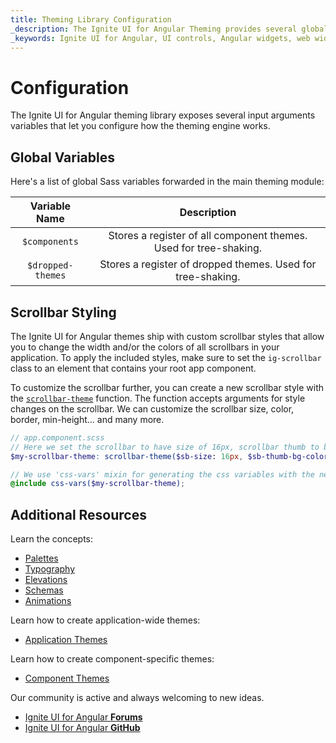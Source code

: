 ```yaml
---
title: Theming Library Configuration
_description: The Ignite UI for Angular Theming provides several global variables that let you configure how the theming engine works.
_keywords: Ignite UI for Angular, UI controls, Angular widgets, web widgets, UI widgets, Angular, Native Angular Components Suite, Native Angular Controls, Native Angular Components Library, Native Angular Components, Angular Theming Component, Angular Theming
---
```


# Configuration

<div class="highlight">The Ignite UI for Angular theming library exposes several input arguments variables that let you configure how the theming engine works.</div>
<div class="divider"></div>

## Global Variables

Here's a list of global Sass variables forwarded in the main theming module:

| Variable Name | Description                                                                 |
|:-------------:|:---------------------------------------------------------------------------:|
| `$components` | Stores a register of all component themes. Used for tree-shaking.           |
| `$dropped-themes`  | Stores a register of dropped themes. Used for tree-shaking. |

## Scrollbar Styling

The Ignite UI for Angular themes ship with custom scrollbar styles that allow you to change the width and/or the colors of all scrollbars in your application. To apply the included styles, make sure to set the `ig-scrollbar` class to an element that contains your root app component.

To customize the scrollbar further, you can create a new scrollbar style with the [`scrollbar-theme`]({environment:sassApiUrl}/index.html#function-scrollbar-theme) function. The function accepts arguments for style changes on the scrollbar. We can customize the scrollbar size, color, border, min-height... and many more.

```scss
// app.component.scss
// Here we set the scrollbar to have size of 16px, scrollbar thumb to be in color pink, and scrolblar track to be in color green
$my-scrollbar-theme: scrollbar-theme($sb-size: 16px, $sb-thumb-bg-color: pink, $sb-track-bg-color: green);

// We use 'css-vars' mixin for generating the css variables with the new scrollbar values.
@include css-vars($my-scrollbar-theme);
```

<div class="divider"></div>

## Additional Resources
Learn the concepts:

* [Palettes](./palettes.md)
* [Typography](./typography.md)
* [Elevations](./elevations.md)
* [Schemas](./schemas.md)
* [Animations](./animations.md)

Learn how to create application-wide themes:
* [Application Themes](./global-themes.md)

Learn how to create component-specific themes:
* [Component Themes](./component-themes.md)

Our community is active and always welcoming to new ideas.

* [Ignite UI for Angular **Forums**](https://www.infragistics.com/community/forums/f/ignite-ui-for-angular)
* [Ignite UI for Angular **GitHub**](https://github.com/IgniteUI/igniteui-angular)

